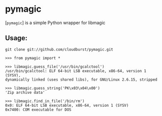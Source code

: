 # pymagic

[`pymagic`] is a simple Python wrapper for libmagic 

## Usage:

    git clone git://github.com/cloudburst/pymagic.git

    >>> from pymagic import *

    >>> libmagic.guess_file('/usr/bin/gcalctool')
    /usr/bin/gcalctool: ELF 64-bit LSB executable, x86-64, version 1 (SYSV),
    dynamically linked (uses shared libs), for GNU/Linux 2.6.15, stripped

    >>> libmagic.guess_string('PK\x03\x04\x00')
    'Zip archive data'

    >>> libmagic.find_in_file('/bin/rm')
    0x0: ELF 64-bit LSB executable, x86-64, version 1 (SYSV)
    0x7400: COM executable for DOS 
